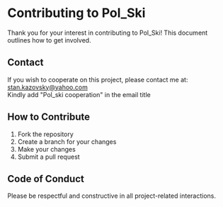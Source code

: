 # Contributing to Pol_Ski

Thank you for your interest in contributing to Pol_Ski! This document outlines how to get involved.

## Contact

If you wish to cooperate on this project, 
please contact me at: stan.kazovsky@yahoo.com
<br>
Kindly add "Pol_ski cooperation" in the email title

## How to Contribute

1. Fork the repository
2. Create a branch for your changes
3. Make your changes
4. Submit a pull request

## Code of Conduct

Please be respectful and constructive in all project-related interactions.